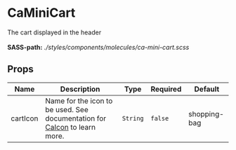 # CaMiniCart

The cart displayed in the header<br><br> **SASS-path:** _./styles/components/molecules/ca-mini-cart.scss_

## Props

<!-- @vuese:CaMiniCart:props:start -->
|Name|Description|Type|Required|Default|
|---|---|---|---|---|
|cartIcon|Name for the icon to be used. See documentation for [CaIcon](/components/CaIcon) to learn more.|`String`|`false`|shopping-bag|

<!-- @vuese:CaMiniCart:props:end -->


